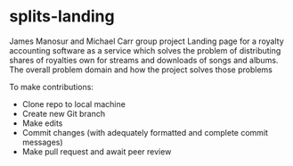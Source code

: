 # splits-landing
James Manosur and Michael Carr group project
Landing page for a royalty accounting software as a service which solves the problem of distributing shares of royalties own for streams and downloads of songs and albums.
The overall problem domain and how the project solves those problems

To make contributions:
- Clone repo to local machine
- Create new Git branch
- Make edits
- Commit changes (with adequately formatted and complete commit messages)
- Make pull request and await peer review

